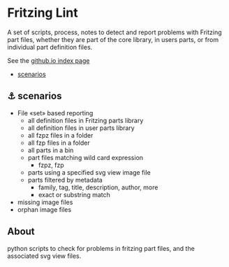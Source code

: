 <!-- cSpell:enable -->
# Fritzing Lint

<link href="css/github_override.css" rel="stylesheet"/>

A set of scripts, process, notes to detect and report problems with Fritzing part files, whether they are part of the core library, in users parts, or from individual part definition files.

See the [github.io index page](https://mmerlin.github.io/fritzing-lint)

* [scenarios](#link_scenarios)

<!--
* [Link](#link_link)
## <a name="link_link">⚓</a> Link
-->

## <a name="link_scenarios">⚓</a> scenarios

* File «set» based reporting
  * all definition files in Fritzing parts library
  * all definition files in user parts library
  * all fzpz files in a folder
  * all fzp files in a folder
  * all parts in a bin
  * part files matching wild card expression
    * fzpz, fzp
  * parts using a specified svg view image file
  * parts filtered by metadata
    * family, tag, title, description, author, more
    * exact or substring match
* missing image files
* orphan image files

## About

python scripts to check for problems in fritzing part files, and the associated svg view files.

<!-- cSpell:disable -->
<!-- cSpell:enable -->
<!--
# cSpell:disable
# cSpell:enable
cSpell:words
cSpell:ignore
cSpell:enableCompoundWords
-->
